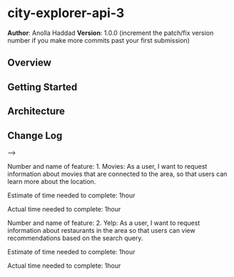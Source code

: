 # city-explorer-api-3

**Author**: Anolla Haddad
**Version**: 1.0.0 (increment the patch/fix version number if you make more commits past your first submission)

## Overview
<!-- Provide a high level overview of what this application is and why you are building it, beyond the fact that it's an assignment for this class. (i.e. What's your problem domain?) -->

## Getting Started
<!-- What are the steps that a user must take in order to build this app on their own machine and get it running? -->

## Architecture
<!-- Provide a detailed description of the application design. What technologies (languages, libraries, etc) you're using, and any other relevant design information. -->

## Change Log
<!-- Use this area to document the iterative changes made to your application as each feature is successfully implemented. Use time stamps. Here's an examples:

01-01-2001 4:59pm - Application now has a fully-functional express server, with a GET route for the location resource.

## Credits and Collaborations
<!-- Give credit (and a link) to other people or resources that helped you build this application. -->
-->

Number and name of feature: 1. Movies: As a user, I want to request information about movies that are connected to the area, so that users can learn more about the location.

Estimate of time needed to complete: 1hour

Actual time needed to complete: 1hour

Number and name of feature: 2. Yelp: As a user, I want to request information about restaurants in the area so that users can view recommendations based on the search query.

Estimate of time needed to complete: 1hour

Actual time needed to complete: 1hour

